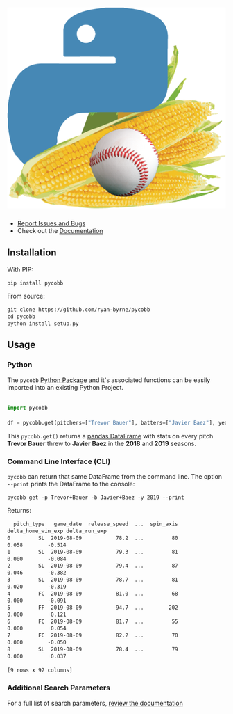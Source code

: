 # ![Alt text](/files/pycobb.png?raw=true "PyCobb")

* [Report Issues and Bugs](https://github.com/ryan-byrne/pycobb/issues/)
* Check out the [Documentation](https://pycobb.readthedocs.io/en/latest/)

## Installation

With PIP:

```
pip install pycobb
```
From source:

```
git clone https://github.com/ryan-byrne/pycobb
cd pycobb
python install setup.py
```

## Usage

### Python

The `pycobb` [Python Package](https://pypi.org/project/pycobb/) and it's associated functions can be easily imported into an existing Python Project.

```python

import pycobb

df = pycobb.get(pitchers=["Trevor Bauer"], batters=["Javier Baez"], years=[2018,2019])

```

This `pycobb.get()` returns a [pandas DataFrame](https://pandas.pydata.org/) with stats on every pitch **Trevor Bauer** threw to **Javier Baez** in the **2018** and **2019** seasons.

### Command Line Interface (CLI)

`pycobb` can return that same DataFrame from the command line. The option `--print` prints the DataFrame to the console:

```
pycobb get -p Trevor+Bauer -b Javier+Baez -y 2019 --print
```
Returns:

```
  pitch_type   game_date  release_speed  ...  spin_axis  delta_home_win_exp delta_run_exp
0         SL  2019-08-09           78.2  ...         80               0.058        -0.514
1         SL  2019-08-09           79.3  ...         81               0.000        -0.084
2         SL  2019-08-09           79.4  ...         87               0.046        -0.382
3         SL  2019-08-09           78.7  ...         81               0.020        -0.319
4         FC  2019-08-09           81.0  ...         68               0.000        -0.091
5         FF  2019-08-09           94.7  ...        202               0.000         0.121
6         FC  2019-08-09           81.7  ...         55               0.000         0.054
7         FC  2019-08-09           82.2  ...         70               0.000        -0.050
8         SL  2019-08-09           78.4  ...         79               0.000         0.037

[9 rows x 92 columns]
```

### Additional Search Parameters

For a full list of search parameters, [review the documentation](example.com)
